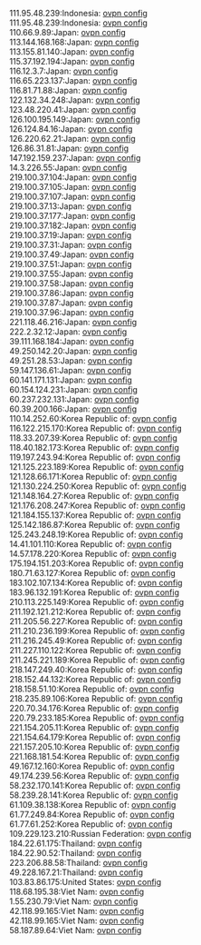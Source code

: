 111.95.48.239:Indonesia: [ovpn config](vpn/111_95_48_239.ovpn)  
111.95.48.239:Indonesia: [ovpn config](vpn/111_95_48_239.ovpn)  
110.66.9.89:Japan: [ovpn config](vpn/110_66_9_89.ovpn)  
113.144.168.168:Japan: [ovpn config](vpn/113_144_168_168.ovpn)  
113.155.81.140:Japan: [ovpn config](vpn/113_155_81_140.ovpn)  
115.37.192.194:Japan: [ovpn config](vpn/115_37_192_194.ovpn)  
116.12.3.7:Japan: [ovpn config](vpn/116_12_3_7.ovpn)  
116.65.223.137:Japan: [ovpn config](vpn/116_65_223_137.ovpn)  
116.81.71.88:Japan: [ovpn config](vpn/116_81_71_88.ovpn)  
122.132.34.248:Japan: [ovpn config](vpn/122_132_34_248.ovpn)  
123.48.220.41:Japan: [ovpn config](vpn/123_48_220_41.ovpn)  
126.100.195.149:Japan: [ovpn config](vpn/126_100_195_149.ovpn)  
126.124.84.16:Japan: [ovpn config](vpn/126_124_84_16.ovpn)  
126.220.62.21:Japan: [ovpn config](vpn/126_220_62_21.ovpn)  
126.86.31.81:Japan: [ovpn config](vpn/126_86_31_81.ovpn)  
147.192.159.237:Japan: [ovpn config](vpn/147_192_159_237.ovpn)  
14.3.226.55:Japan: [ovpn config](vpn/14_3_226_55.ovpn)  
219.100.37.104:Japan: [ovpn config](vpn/219_100_37_104.ovpn)  
219.100.37.105:Japan: [ovpn config](vpn/219_100_37_105.ovpn)  
219.100.37.107:Japan: [ovpn config](vpn/219_100_37_107.ovpn)  
219.100.37.13:Japan: [ovpn config](vpn/219_100_37_13.ovpn)  
219.100.37.177:Japan: [ovpn config](vpn/219_100_37_177.ovpn)  
219.100.37.182:Japan: [ovpn config](vpn/219_100_37_182.ovpn)  
219.100.37.19:Japan: [ovpn config](vpn/219_100_37_19.ovpn)  
219.100.37.31:Japan: [ovpn config](vpn/219_100_37_31.ovpn)  
219.100.37.49:Japan: [ovpn config](vpn/219_100_37_49.ovpn)  
219.100.37.51:Japan: [ovpn config](vpn/219_100_37_51.ovpn)  
219.100.37.55:Japan: [ovpn config](vpn/219_100_37_55.ovpn)  
219.100.37.58:Japan: [ovpn config](vpn/219_100_37_58.ovpn)  
219.100.37.86:Japan: [ovpn config](vpn/219_100_37_86.ovpn)  
219.100.37.87:Japan: [ovpn config](vpn/219_100_37_87.ovpn)  
219.100.37.96:Japan: [ovpn config](vpn/219_100_37_96.ovpn)  
221.118.46.216:Japan: [ovpn config](vpn/221_118_46_216.ovpn)  
222.2.32.12:Japan: [ovpn config](vpn/222_2_32_12.ovpn)  
39.111.168.184:Japan: [ovpn config](vpn/39_111_168_184.ovpn)  
49.250.142.20:Japan: [ovpn config](vpn/49_250_142_20.ovpn)  
49.251.28.53:Japan: [ovpn config](vpn/49_251_28_53.ovpn)  
59.147.136.61:Japan: [ovpn config](vpn/59_147_136_61.ovpn)  
60.141.171.131:Japan: [ovpn config](vpn/60_141_171_131.ovpn)  
60.154.124.231:Japan: [ovpn config](vpn/60_154_124_231.ovpn)  
60.237.232.131:Japan: [ovpn config](vpn/60_237_232_131.ovpn)  
60.39.200.166:Japan: [ovpn config](vpn/60_39_200_166.ovpn)  
110.14.252.60:Korea Republic of: [ovpn config](vpn/110_14_252_60.ovpn)  
116.122.215.170:Korea Republic of: [ovpn config](vpn/116_122_215_170.ovpn)  
118.33.207.39:Korea Republic of: [ovpn config](vpn/118_33_207_39.ovpn)  
118.40.182.173:Korea Republic of: [ovpn config](vpn/118_40_182_173.ovpn)  
119.197.243.94:Korea Republic of: [ovpn config](vpn/119_197_243_94.ovpn)  
121.125.223.189:Korea Republic of: [ovpn config](vpn/121_125_223_189.ovpn)  
121.128.66.171:Korea Republic of: [ovpn config](vpn/121_128_66_171.ovpn)  
121.130.224.250:Korea Republic of: [ovpn config](vpn/121_130_224_250.ovpn)  
121.148.164.27:Korea Republic of: [ovpn config](vpn/121_148_164_27.ovpn)  
121.176.208.247:Korea Republic of: [ovpn config](vpn/121_176_208_247.ovpn)  
121.184.155.137:Korea Republic of: [ovpn config](vpn/121_184_155_137.ovpn)  
125.142.186.87:Korea Republic of: [ovpn config](vpn/125_142_186_87.ovpn)  
125.243.248.19:Korea Republic of: [ovpn config](vpn/125_243_248_19.ovpn)  
14.41.101.110:Korea Republic of: [ovpn config](vpn/14_41_101_110.ovpn)  
14.57.178.220:Korea Republic of: [ovpn config](vpn/14_57_178_220.ovpn)  
175.194.151.203:Korea Republic of: [ovpn config](vpn/175_194_151_203.ovpn)  
180.71.63.127:Korea Republic of: [ovpn config](vpn/180_71_63_127.ovpn)  
183.102.107.134:Korea Republic of: [ovpn config](vpn/183_102_107_134.ovpn)  
183.96.132.191:Korea Republic of: [ovpn config](vpn/183_96_132_191.ovpn)  
210.113.225.149:Korea Republic of: [ovpn config](vpn/210_113_225_149.ovpn)  
211.192.121.212:Korea Republic of: [ovpn config](vpn/211_192_121_212.ovpn)  
211.205.56.227:Korea Republic of: [ovpn config](vpn/211_205_56_227.ovpn)  
211.210.236.199:Korea Republic of: [ovpn config](vpn/211_210_236_199.ovpn)  
211.216.245.49:Korea Republic of: [ovpn config](vpn/211_216_245_49.ovpn)  
211.227.110.122:Korea Republic of: [ovpn config](vpn/211_227_110_122.ovpn)  
211.245.221.189:Korea Republic of: [ovpn config](vpn/211_245_221_189.ovpn)  
218.147.249.40:Korea Republic of: [ovpn config](vpn/218_147_249_40.ovpn)  
218.152.44.132:Korea Republic of: [ovpn config](vpn/218_152_44_132.ovpn)  
218.158.51.10:Korea Republic of: [ovpn config](vpn/218_158_51_10.ovpn)  
218.235.89.106:Korea Republic of: [ovpn config](vpn/218_235_89_106.ovpn)  
220.70.34.176:Korea Republic of: [ovpn config](vpn/220_70_34_176.ovpn)  
220.79.233.185:Korea Republic of: [ovpn config](vpn/220_79_233_185.ovpn)  
221.154.205.11:Korea Republic of: [ovpn config](vpn/221_154_205_11.ovpn)  
221.154.64.179:Korea Republic of: [ovpn config](vpn/221_154_64_179.ovpn)  
221.157.205.10:Korea Republic of: [ovpn config](vpn/221_157_205_10.ovpn)  
221.168.181.54:Korea Republic of: [ovpn config](vpn/221_168_181_54.ovpn)  
49.167.12.160:Korea Republic of: [ovpn config](vpn/49_167_12_160.ovpn)  
49.174.239.56:Korea Republic of: [ovpn config](vpn/49_174_239_56.ovpn)  
58.232.170.141:Korea Republic of: [ovpn config](vpn/58_232_170_141.ovpn)  
58.239.28.141:Korea Republic of: [ovpn config](vpn/58_239_28_141.ovpn)  
61.109.38.138:Korea Republic of: [ovpn config](vpn/61_109_38_138.ovpn)  
61.77.249.84:Korea Republic of: [ovpn config](vpn/61_77_249_84.ovpn)  
61.77.61.252:Korea Republic of: [ovpn config](vpn/61_77_61_252.ovpn)  
109.229.123.210:Russian Federation: [ovpn config](vpn/109_229_123_210.ovpn)  
184.22.61.175:Thailand: [ovpn config](vpn/184_22_61_175.ovpn)  
184.22.90.52:Thailand: [ovpn config](vpn/184_22_90_52.ovpn)  
223.206.88.58:Thailand: [ovpn config](vpn/223_206_88_58.ovpn)  
49.228.167.21:Thailand: [ovpn config](vpn/49_228_167_21.ovpn)  
103.83.86.175:United States: [ovpn config](vpn/103_83_86_175.ovpn)  
118.68.195.38:Viet Nam: [ovpn config](vpn/118_68_195_38.ovpn)  
1.55.230.79:Viet Nam: [ovpn config](vpn/1_55_230_79.ovpn)  
42.118.99.165:Viet Nam: [ovpn config](vpn/42_118_99_165.ovpn)  
42.118.99.165:Viet Nam: [ovpn config](vpn/42_118_99_165.ovpn)  
58.187.89.64:Viet Nam: [ovpn config](vpn/58_187_89_64.ovpn)  
